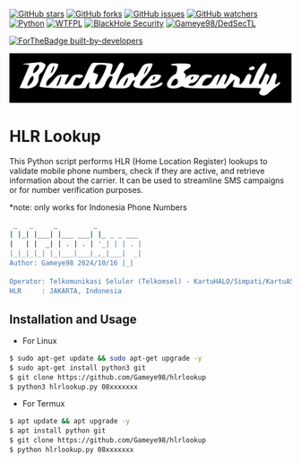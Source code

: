 [![GitHub stars](https://img.shields.io/github/stars/Gameye98/hlrlookup.svg)](https://github.com/Gameye98/hlrlookup/stargazers)
[![GitHub forks](https://img.shields.io/github/forks/Gameye98/hlrlookup.svg)](https://github.com/Gameye98/hlrlookup/network/members)
[![GitHub issues](https://img.shields.io/github/issues/Gameye98/hlrlookup.svg)](https://github.com/Gameye98/hlrlookup/issues)
[![GitHub watchers](https://img.shields.io/github/watchers/Gameye98/hlrlookup.svg)](https://github.com/Gameye98/hlrlookup/watchers)
[![Python](https://img.shields.io/badge/language-Python%203-blue.svg)](https://www.python.org)
[![WTFPL](https://img.shields.io/badge/license-WTFPL-red.svg)](http://www.wtfpl.net/)
[![BlackHole Security](https://img.shields.io/badge/team-BlackHole%20Security-ocean.svg)](https://github.com/BlackHoleSecurity)
[![Gameye98/DedSecTL](https://img.shields.io/badge/author-Gameye98/DedSecTL-red.svg)](https://github.com/Gameye98)

[![ForTheBadge built-by-developers](http://ForTheBadge.com/images/badges/built-by-developers.svg)](https://github.com/Gameye98)  

[![BlackHole Security](.gitbhs.svg)](https://github.com/BlackHoleSecurity)

# HLR Lookup
This Python script performs HLR (Home Location Register) lookups to validate mobile phone numbers, check if they are active, and retrieve information about the carrier. It can be used to streamline SMS campaigns or for number verification purposes.

*note: only works for Indonesia Phone Numbers

```bash
 _   _     _         _
| |_| |___| |___ ___| |_ _ _ ___
|   | |  _| | . | . | '_| | | . |
|_|_|_|_| |_|___|___|_,_|___|  _|
Author: Gameye98 2024/10/16 |_|

Operator: Telkomunikasi Seluler (Telkomsel) - KartuHALO/Simpati/KartuAS
HLR     : JAKARTA, Indonesia
```

## Installation and Usage
- For Linux
```bash
$ sudo apt-get update && sudo apt-get upgrade -y
$ sudo apt-get install python3 git
$ git clone https://github.com/Gameye98/hlrlookup
$ python3 hlrlookup.py 08xxxxxxx
```
- For Termux
```bash
$ apt update && apt upgrade -y
$ apt install python git
$ git clone https://github.com/Gameye98/hlrlookup
$ python hlrlookup.py 08xxxxxxx
```
